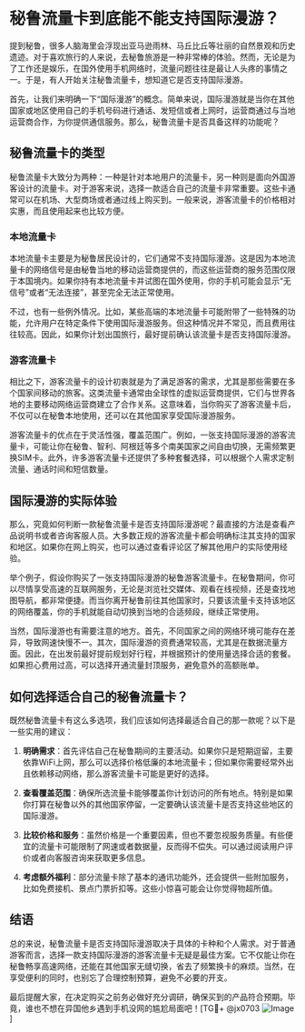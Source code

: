 # 秘鲁流量卡到底能不能支持国际漫游？

提到秘鲁，很多人脑海里会浮现出亚马逊雨林、马丘比丘等壮丽的自然景观和历史遗迹。对于喜欢旅行的人来说，去秘鲁旅游是一种非常棒的体验。然而，无论是为了工作还是娱乐，在国外使用手机网络时，流量问题往往是最让人头疼的事情之一。于是，有人开始关注秘鲁流量卡，想知道它是否支持国际漫游。

首先，让我们来明确一下“国际漫游”的概念。简单来说，国际漫游就是当你在其他国家或地区使用自己的手机号码进行通话、发短信或者上网时，运营商通过与当地运营商合作，为你提供通信服务。那么，秘鲁流量卡是否具备这样的功能呢？

## 秘鲁流量卡的类型

秘鲁流量卡大致分为两种：一种是针对本地用户的流量卡，另一种则是面向外国游客设计的流量卡。对于游客来说，选择一款适合自己的流量卡非常重要。这些卡通常可以在机场、大型商场或者通过线上购买到。一般来说，游客流量卡的价格相对实惠，而且使用起来也比较方便。

### 本地流量卡

本地流量卡主要是为秘鲁居民设计的，它们通常不支持国际漫游。这是因为本地流量卡的网络信号是由秘鲁当地的移动运营商提供的，而这些运营商的服务范围仅限于本国境内。如果你持有本地流量卡并试图在国外使用，你的手机可能会显示“无信号”或者“无法连接”，甚至完全无法正常使用。

不过，也有一些例外情况。比如，某些高端的本地流量卡可能附带了一些特殊的功能，允许用户在特定条件下使用国际漫游服务。但这种情况并不常见，而且费用往往较高。因此，如果你计划出国旅行，最好提前确认该流量卡是否支持国际漫游。

### 游客流量卡

相比之下，游客流量卡的设计初衷就是为了满足游客的需求，尤其是那些需要在多个国家间移动的旅客。这类流量卡通常由全球性的虚拟运营商提供，它们与世界各地的主要移动网络运营商建立了合作关系。这意味着，当你购买了游客流量卡后，不仅可以在秘鲁本地使用，还可以在其他国家享受国际漫游服务。

游客流量卡的优点在于灵活性强，覆盖范围广。例如，一张支持国际漫游的游客流量卡，可能让你在秘鲁、智利、阿根廷等多个南美国家之间自由切换，无需频繁更换SIM卡。此外，许多游客流量卡还提供了多种套餐选择，可以根据个人需求定制流量、通话时间和短信数量。

## 国际漫游的实际体验

那么，究竟如何判断一款秘鲁流量卡是否支持国际漫游呢？最直接的方法是查看产品说明书或者咨询客服人员。大多数正规的游客流量卡都会明确标注其支持的国家和地区。如果你在网上购买，也可以通过查看评论区了解其他用户的实际使用经验。

举个例子，假设你购买了一张支持国际漫游的秘鲁游客流量卡。在秘鲁期间，你可以尽情享受高速的互联网服务，无论是浏览社交媒体、观看在线视频，还是查找地图导航，都非常便捷。而当你离开秘鲁前往其他国家时，只要该流量卡支持该地区的网络覆盖，你的手机就能自动切换到当地的合适频段，继续正常使用。

当然，国际漫游也有需要注意的地方。首先，不同国家之间的网络环境可能存在差异，导致网速快慢不一。其次，国际漫游的资费通常较高，尤其是在数据流量方面。因此，在出发前最好提前规划好行程，并根据预计的使用量选择合适的套餐。如果担心费用过高，可以选择开通流量封顶服务，避免意外的高额账单。

## 如何选择适合自己的秘鲁流量卡？

既然秘鲁流量卡有这么多选项，我们应该如何选择最适合自己的那一款呢？以下是一些实用的建议：

1. **明确需求**：首先评估自己在秘鲁期间的主要活动。如果你只是短期逗留，主要依靠WiFi上网，那么可以选择价格低廉的本地流量卡；但如果你需要经常外出且依赖移动网络，那么游客流量卡可能是更好的选择。

2. **查看覆盖范围**：确保所选流量卡能够覆盖你计划访问的所有地点。特别是如果你打算在秘鲁以外的其他国家停留，一定要确认该流量卡是否支持这些地区的国际漫游。

3. **比较价格和服务**：虽然价格是一个重要因素，但也不要忽视服务质量。有些便宜的流量卡可能限制了网速或者数据量，反而得不偿失。可以通过阅读用户评价或者向客服咨询来获取更多信息。

4. **考虑额外福利**：部分流量卡除了基本的通讯功能外，还会提供一些附加服务，比如免费接机、景点门票折扣等。这些小惊喜可能会让你觉得物超所值。

## 结语

总的来说，秘鲁流量卡是否支持国际漫游取决于具体的卡种和个人需求。对于普通游客而言，选择一款支持国际漫游的游客流量卡无疑是最佳方案。它不仅能让你在秘鲁畅享高速网络，还能在其他国家无缝切换，省去了频繁换卡的麻烦。当然，在享受便利的同时，也别忘了合理控制预算，避免不必要的开支。

最后提醒大家，在决定购买之前务必做好充分调研，确保买到的产品符合预期。毕竟，谁也不想在异国他乡遇到手机没网的尴尬局面吧！[TG💪+ @jx0703 ![Image](https://github.com/user-attachments/assets/dbca1d08-cadb-493c-b0ec-ad6f7a83f270)]